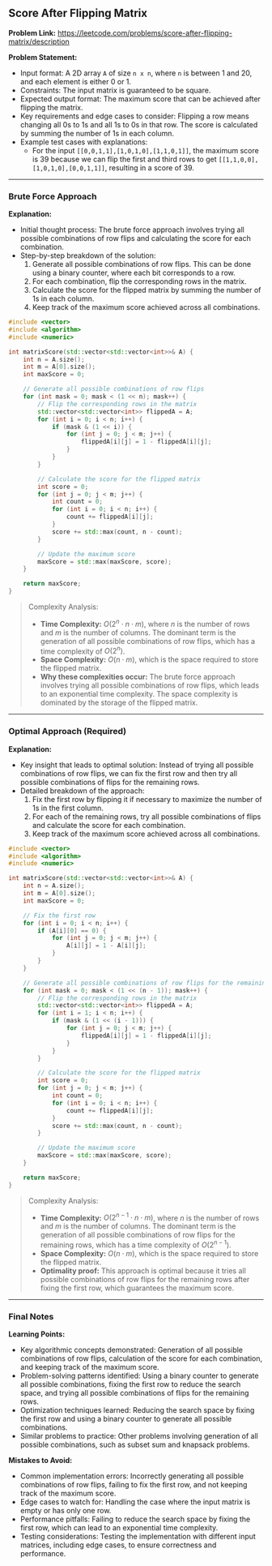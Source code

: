 ## Score After Flipping Matrix
**Problem Link:** https://leetcode.com/problems/score-after-flipping-matrix/description

**Problem Statement:**
- Input format: A 2D array `A` of size `n x n`, where `n` is between 1 and 20, and each element is either 0 or 1.
- Constraints: The input matrix is guaranteed to be square.
- Expected output format: The maximum score that can be achieved after flipping the matrix.
- Key requirements and edge cases to consider: Flipping a row means changing all 0s to 1s and all 1s to 0s in that row. The score is calculated by summing the number of 1s in each column.
- Example test cases with explanations:
  - For the input `[[0,0,1,1],[1,0,1,0],[1,1,0,1]]`, the maximum score is 39 because we can flip the first and third rows to get `[[1,1,0,0],[1,0,1,0],[0,0,1,1]]`, resulting in a score of 39.

---

### Brute Force Approach

**Explanation:**
- Initial thought process: The brute force approach involves trying all possible combinations of row flips and calculating the score for each combination.
- Step-by-step breakdown of the solution:
  1. Generate all possible combinations of row flips. This can be done using a binary counter, where each bit corresponds to a row.
  2. For each combination, flip the corresponding rows in the matrix.
  3. Calculate the score for the flipped matrix by summing the number of 1s in each column.
  4. Keep track of the maximum score achieved across all combinations.

```cpp
#include <vector>
#include <algorithm>
#include <numeric>

int matrixScore(std::vector<std::vector<int>>& A) {
    int n = A.size();
    int m = A[0].size();
    int maxScore = 0;

    // Generate all possible combinations of row flips
    for (int mask = 0; mask < (1 << n); mask++) {
        // Flip the corresponding rows in the matrix
        std::vector<std::vector<int>> flippedA = A;
        for (int i = 0; i < n; i++) {
            if (mask & (1 << i)) {
                for (int j = 0; j < m; j++) {
                    flippedA[i][j] = 1 - flippedA[i][j];
                }
            }
        }

        // Calculate the score for the flipped matrix
        int score = 0;
        for (int j = 0; j < m; j++) {
            int count = 0;
            for (int i = 0; i < n; i++) {
                count += flippedA[i][j];
            }
            score += std::max(count, n - count);
        }

        // Update the maximum score
        maxScore = std::max(maxScore, score);
    }

    return maxScore;
}
```

> Complexity Analysis:
> - **Time Complexity:** $O(2^n \cdot n \cdot m)$, where $n$ is the number of rows and $m$ is the number of columns. The dominant term is the generation of all possible combinations of row flips, which has a time complexity of $O(2^n)$.
> - **Space Complexity:** $O(n \cdot m)$, which is the space required to store the flipped matrix.
> - **Why these complexities occur:** The brute force approach involves trying all possible combinations of row flips, which leads to an exponential time complexity. The space complexity is dominated by the storage of the flipped matrix.

---

### Optimal Approach (Required)

**Explanation:**
- Key insight that leads to optimal solution: Instead of trying all possible combinations of row flips, we can fix the first row and then try all possible combinations of flips for the remaining rows.
- Detailed breakdown of the approach:
  1. Fix the first row by flipping it if necessary to maximize the number of 1s in the first column.
  2. For each of the remaining rows, try all possible combinations of flips and calculate the score for each combination.
  3. Keep track of the maximum score achieved across all combinations.

```cpp
#include <vector>
#include <algorithm>
#include <numeric>

int matrixScore(std::vector<std::vector<int>>& A) {
    int n = A.size();
    int m = A[0].size();
    int maxScore = 0;

    // Fix the first row
    for (int i = 0; i < n; i++) {
        if (A[i][0] == 0) {
            for (int j = 0; j < m; j++) {
                A[i][j] = 1 - A[i][j];
            }
        }
    }

    // Generate all possible combinations of row flips for the remaining rows
    for (int mask = 0; mask < (1 << (n - 1)); mask++) {
        // Flip the corresponding rows in the matrix
        std::vector<std::vector<int>> flippedA = A;
        for (int i = 1; i < n; i++) {
            if (mask & (1 << (i - 1))) {
                for (int j = 0; j < m; j++) {
                    flippedA[i][j] = 1 - flippedA[i][j];
                }
            }
        }

        // Calculate the score for the flipped matrix
        int score = 0;
        for (int j = 0; j < m; j++) {
            int count = 0;
            for (int i = 0; i < n; i++) {
                count += flippedA[i][j];
            }
            score += std::max(count, n - count);
        }

        // Update the maximum score
        maxScore = std::max(maxScore, score);
    }

    return maxScore;
}
```

> Complexity Analysis:
> - **Time Complexity:** $O(2^{n-1} \cdot n \cdot m)$, where $n$ is the number of rows and $m$ is the number of columns. The dominant term is the generation of all possible combinations of row flips for the remaining rows, which has a time complexity of $O(2^{n-1})$.
> - **Space Complexity:** $O(n \cdot m)$, which is the space required to store the flipped matrix.
> - **Optimality proof:** This approach is optimal because it tries all possible combinations of row flips for the remaining rows after fixing the first row, which guarantees the maximum score.

---

### Final Notes

**Learning Points:**
- Key algorithmic concepts demonstrated: Generation of all possible combinations of row flips, calculation of the score for each combination, and keeping track of the maximum score.
- Problem-solving patterns identified: Using a binary counter to generate all possible combinations, fixing the first row to reduce the search space, and trying all possible combinations of flips for the remaining rows.
- Optimization techniques learned: Reducing the search space by fixing the first row and using a binary counter to generate all possible combinations.
- Similar problems to practice: Other problems involving generation of all possible combinations, such as subset sum and knapsack problems.

**Mistakes to Avoid:**
- Common implementation errors: Incorrectly generating all possible combinations of row flips, failing to fix the first row, and not keeping track of the maximum score.
- Edge cases to watch for: Handling the case where the input matrix is empty or has only one row.
- Performance pitfalls: Failing to reduce the search space by fixing the first row, which can lead to an exponential time complexity.
- Testing considerations: Testing the implementation with different input matrices, including edge cases, to ensure correctness and performance.